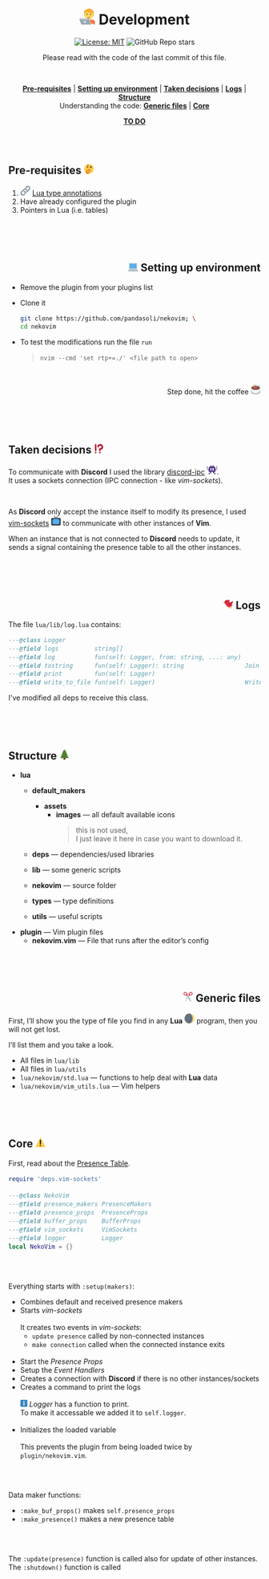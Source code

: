 <div align='center'>

  # <img width=32 src='https://raw.githubusercontent.com/pandasoli/twemojis/master/1f9d1-200d-1f4bb.svg'/> Development
  [![License: MIT](https://img.shields.io/badge/License-MIT-yellow.svg)](https://opensource.org/licenses/MIT)
  ![GitHub Repo stars](https://img.shields.io/github/stars/pandasoli/nekovim)

  Please read with the code of the last commit of this file.

  <br/>

  [**Pre-requisites**](#pre-requisites-) | [**Setting up environment**](#-setting-up-environment) |
  [**Taken decisions**](#taken-decisions-) | [**Logs**](#-logs) |
  [**Structure**](#structure-)  
  Understanding the code: [**Generic files**](#-generic-files) | [**Core**](#core-)

  [**TO DO**](docs/todo.md)
</div>
<br/>
<br/>

## Pre-requisites <img width=20 src='https://raw.githubusercontent.com/pandasoli/twemojis/master/1f914.svg'/>

1. <img width=20 src='https://raw.githubusercontent.com/pandasoli/twemojis/master/1f517.svg'/> [Lua type annotations](https://github.com/LuaLS/lua-language-server/wiki/Annotations)
2. Have already configured the plugin
3. Pointers in Lua (i.e. tables)

<br/>
<br/>
<br/>
<div align='right'>

  ## <img width=20 src='https://raw.githubusercontent.com/pandasoli/twemojis/master/1f4bb.svg'/> Setting up environment
</div>

- Remove the plugin from your plugins list
- Clone it

  ```bash
  git clone https://github.com/pandasoli/nekovim; \
  cd nekovim
  ```
- To test the modifications run the file `run`
  > `nvim --cmd 'set rtp+=./' <file path to open>`

<br/>
<div align='right'>

  Step done, hit the coffee <img width=20 src='https://raw.githubusercontent.com/pandasoli/twemojis/master/2615.svg'/>
</div>

<br/>
<br/>
<br/>

## Taken decisions <img width=20 src='https://raw.githubusercontent.com/pandasoli/twemojis/master/2049.svg'/>

To communicate with **Discord** I used the library [discord-ipc](https://github.com/pandasoli/discord-ipc) <img width=20 src='https://raw.githubusercontent.com/pandasoli/twemojis/master/1f47e.svg'/>.  
It uses a sockets connection (IPC connection - like _vim-sockets_).

<br/>

As **Discord** only accept the instance itself to modify its presence, I used [vim-sockets](https://github.com/pandasoli/vim-sockets) <img width=20 src='https://raw.githubusercontent.com/pandasoli/twemojis/master/1f4fa.svg'/>
to communicate with other instances of **Vim**.

When an instance that is not connected to **Discord** needs to update,
it sends a signal containing the presence table to all the other instances.

<br/>
<br/>
<br/>
<div align='right'>

  ## <img width=20 src='https://raw.githubusercontent.com/pandasoli/twemojis/master/1f426.svg'/> Logs
</div>

The file `lua/lib/log.lua` contains:
```lua
---@class Logger
---@field logs          string[]
---@field log           fun(self: Logger, from: string, ...: any)
---@field tostring      fun(self: Logger): string                 Join all logs
---@field print         fun(self: Logger)
---@field write_to_file fun(self: Logger)                         Write logs to ./nekovim.log
```

I've modified all deps to receive this class.

<br/>
<br/>
<br/>

## Structure <img width=20 src='https://raw.githubusercontent.com/pandasoli/twemojis/master/1f332.svg'/>

- **lua**
  - **default_makers**
    - **assets**
      - **images** — all default available icons
        > this is not used,  
        > I just leave it here in case you want to download it.

  - **deps** — dependencies/used libraries
  - **lib** — some generic scripts
  - **nekovim** — source folder
  - **types** — type definitions
  - **utils** — useful scripts
- **plugin** — Vim plugin files
  - **nekovim.vim** — File that runs after the editor’s config

<br/>
<br/>
<br/>
<div align='right'>

  ## <img width=20 src='https://raw.githubusercontent.com/pandasoli/twemojis/master/2702.svg'/> Generic files
</div>

First, I’ll show you the type of file you find in any **Lua** <img width=20 src='https://raw.githubusercontent.com/pandasoli/twemojis/master/1f312.svg'/> program, then you will not get lost.

I’ll list them and you take a look.

- All files in `lua/lib`
- All files in `lua/utils`
- `lua/nekovim/std.lua` — functions to help deal with **Lua** data
- `lua/nekovim/vim_utils.lua` — Vim helpers

<br/>
<br/>
<br/>

## Core <img width=20 src='https://raw.githubusercontent.com/pandasoli/twemojis/master/26a0.svg'/>

First, read about the [Presence Table](./docs/presence_table.md).

```lua
require 'deps.vim-sockets'

---@class NekoVim
---@field presence_makers PresenceMakers
---@field presence_props  PresenceProps
---@field buffer_props    BufferProps
---@field vim_sockets     VimSockets
---@field logger          Logger
local NekoVim = {}
```

<br/>
<br/>

Everything starts with `:setup(makers)`:
- Combines default and received presence makers
- Starts _vim-sockets_
  <br/><br/>
  It creates two events in _vim-sockets_:
  - `update presence` called by non-connected instances
  - `make connection` called when the connected instance exits
  <br/><br/>
- Start the _Presence Props_
- Setup the _Event Handlers_
- Creates a connection with **Discord** if there is no other instances/sockets
- Creates a command to print the logs
  <br/><br/>
  <img width=14 src='https://raw.githubusercontent.com/pandasoli/twemojis/master/2139.svg'/> _Logger_ has a function to print.  
  To make it accessable we added it to `self.logger`.
  <br/><br/>
- Initializes the loaded variable
  <br/><br/>
  This prevents the plugin from being loaded twice by `plugin/nekovim.vim`.

<br/>
<br/>

Data maker functions:
- `:make_buf_props()` makes `self.presence_props`
- `:make_presence()` makes a new presence table

<br/>
<br/>

The `:update(presence)` function is called also for update of other instances.  
The `:shutdown()` function is called

<!-- It does the following: -->
<!-- - Joins default and received presence maker -->
<!--   > Allowing key replacement while retaining the rest. -->

<!-- - Initializes used deps -->

<!--   We initialize **VimSockets** in **NekoVim**, -->
<!--   ‘cause it needs to locate an instance of itself in other instances to find the update function, -->
<!--   so we passed it as `'package.loaded.nekovim.vimSockets'`. -->

<!-- - Enables `g:loaded_nekovim` variable to prevent reloading in `plugin/nekovim.vim` -->

<!-- - Create the command `:PrintLogs` to print all the created logs. -->

<!--   This is the reason why we have the field `self.logger` - Access the logs through `package.loaded.nekovim`. -->

<!-- <br/> -->
<!-- <br/> -->

<!-- - `:make_presence()` — created and returns the [presence table](./docs/presence_table.md) -->
<!-- - `:make_props()` — updates `Nekovim.props` -->

<!-- <br/> -->

<!-- - `:update(presence)` — updates Discord presence -->
<!--   <br/><br/> -->
<!--   > It receives a presence table in case of it's being called from another instance.   -->
<!--   > If it's not received we call `:make_presence()`, send it to all instances, and updates. -->
<!-- - `:shutdown()` — finishes all connections -->
